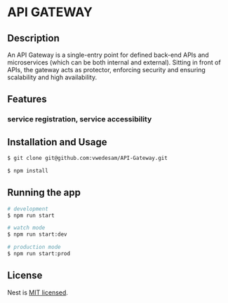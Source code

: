 # API GATEWAY

## Description
An API Gateway is a single-entry point for defined back-end APIs and microservices (which can be both internal and external). Sitting in front of APIs, the gateway acts as protector, enforcing security and ensuring scalability and high availability.

## Features

### service registration, service accessibility 

## Installation and Usage

```bash
$ git clone git@github.com:vwedesam/API-Gateway.git

$ npm install
```

## Running the app

```bash
# development
$ npm run start

# watch mode
$ npm run start:dev

# production mode
$ npm run start:prod
```

## License

Nest is [MIT licensed](LICENSE).
 